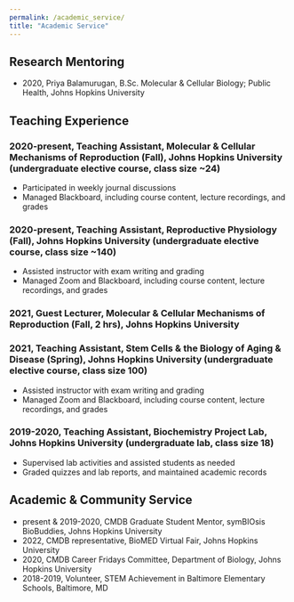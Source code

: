 ```yaml
---
permalink: /academic_service/
title: "Academic Service"
---
```

## <b>Research Mentoring</b>
<ul>
  <li>2020, Priya Balamurugan, B.Sc. Molecular & Cellular Biology; Public Health, Johns Hopkins University</li>
</ul>


## <b>Teaching Experience</b>
### 2020-present, Teaching Assistant, Molecular & Cellular Mechanisms of Reproduction (Fall), Johns Hopkins University (undergraduate elective course, class size ~24)
<ul>
  <li>Participated in weekly journal discussions</li>
  <li>Managed Blackboard, including course content, lecture recordings, and grades</li>
</ul>

### 2020-present, Teaching Assistant, Reproductive Physiology (Fall), Johns Hopkins University (undergraduate elective course, class size ~140)
<ul>
  <li>Assisted instructor with exam writing and grading</li>
  <li>Managed Zoom and Blackboard, including course content, lecture recordings, and grades</li>
</ul>

### 2021, Guest Lecturer, Molecular & Cellular Mechanisms of Reproduction (Fall, 2 hrs), Johns Hopkins University

### 2021, Teaching Assistant, Stem Cells & the Biology of Aging & Disease (Spring), Johns Hopkins University (undergraduate elective course, class size 100)
<ul>
  <li>Assisted instructor with exam writing and grading</li>
  <li>Managed Zoom and Blackboard, including course content, lecture recordings, and grades</li>
</ul>

### 2019-2020, Teaching Assistant, Biochemistry Project Lab, Johns Hopkins University (undergraduate lab, class size 18)
<ul>
  <li>Supervised lab activities and assisted students as needed</li>
  <li>Graded quizzes and lab reports, and maintained academic records</li>
</ul>

## <b>Academic & Community Service</b>
<ul>
  <li>present & 2019-2020, CMDB Graduate Student Mentor, symBIOsis BioBuddies, Johns Hopkins University</li>
  <li>2022, CMDB representative, BioMED Virtual Fair, Johns Hopkins University</li>
  <li>2020, CMDB Career Fridays Committee, Department of Biology, Johns Hopkins University</li>
  <li>2018-2019,  Volunteer, STEM Achievement in Baltimore Elementary Schools, Baltimore, MD</li>
</ul>
